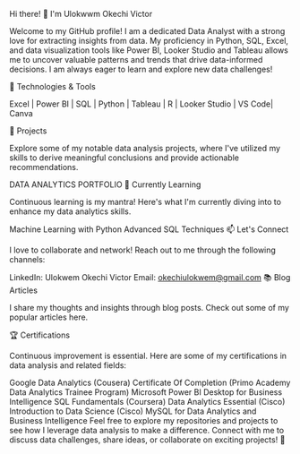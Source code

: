 Hi there! 👋 I'm Ulokwwm Okechi Victor

Welcome to my GitHub profile! I am a dedicated Data Analyst with a strong love for extracting insights from data. My proficiency in Python, SQL, Excel, and data visualization tools like Power BI, Looker Studio and Tableau allows me to uncover valuable patterns and trends that drive data-informed decisions. I am always eager to learn and explore new data challenges!

🧰 Technologies & Tools

Excel | Power BI | SQL | Python | Tableau | R | Looker Studio | VS Code| Canva

🚀 Projects

Explore some of my notable data analysis projects, where I've utilized my skills to derive meaningful conclusions and provide actionable recommendations.

DATA ANALYTICS PORTFOLIO
🌱 Currently Learning

Continuous learning is my mantra! Here's what I'm currently diving into to enhance my data analytics skills.

Machine Learning with Python
Advanced SQL Techniques
📫 Let's Connect

I love to collaborate and network! Reach out to me through the following channels:

LinkedIn: Ulokwem Okechi Victor
Email: okechiulokwem@gmail.com
📚 Blog Articles

I share my thoughts and insights through blog posts. Check out some of my popular articles here.

🏆 Certifications

Continuous improvement is essential. Here are some of my certifications in data analysis and related fields:

Google Data Analytics (Cousera)
Certificate Of Completion (Primo Academy Data Analytics Trainee Program)
Microsoft Power BI Desktop for Business Intelligence
SQL Fundamentals (Coursera)
Data Analytics Essential (Cisco)
Introduction to Data Science (Cisco)
MySQL for Data Analytics and Business Intelligence
Feel free to explore my repositories and projects to see how I leverage data analysis to make a difference. Connect with me to discuss data challenges, share ideas, or collaborate on exciting projects! 🚀